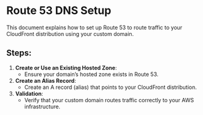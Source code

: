 # Route 53 DNS Setup

This document explains how to set up Route 53 to route traffic to your CloudFront distribution using your custom domain.

## Steps:

1. **Create or Use an Existing Hosted Zone**:
   - Ensure your domain’s hosted zone exists in Route 53.
2. **Create an Alias Record**:
   - Create an A record (alias) that points to your CloudFront distribution.
3. **Validation**:
   - Verify that your custom domain routes traffic correctly to your AWS infrastructure.
